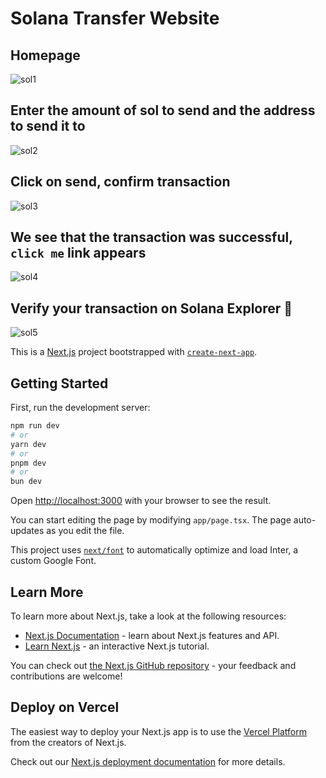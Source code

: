 # Solana Transfer Website
## Homepage
![sol1](https://github.com/user-attachments/assets/65e33866-05b5-4317-91bb-6f63cf929c23)

## Enter the amount of sol to send and the address to send it to
![sol2](https://github.com/user-attachments/assets/c34ff68d-2922-4a64-a542-f5cb13837a3f)

## Click on send, confirm transaction
![sol3](https://github.com/user-attachments/assets/29bb2c63-fd4b-4e37-9991-e0445ae0a87c)

## We see that the transaction was successful, `click me` link appears
![sol4](https://github.com/user-attachments/assets/2b99efbd-9e98-434f-aa5c-3f9f0e25fbec)

## Verify your transaction on Solana Explorer 🚀
![sol5](https://github.com/user-attachments/assets/399b7975-de1f-4354-b8b3-14c98e2c1241)



This is a [Next.js](https://nextjs.org/) project bootstrapped with [`create-next-app`](https://github.com/vercel/next.js/tree/canary/packages/create-next-app).

## Getting Started

First, run the development server:

```bash
npm run dev
# or
yarn dev
# or
pnpm dev
# or
bun dev
```

Open [http://localhost:3000](http://localhost:3000) with your browser to see the result.

You can start editing the page by modifying `app/page.tsx`. The page auto-updates as you edit the file.

This project uses [`next/font`](https://nextjs.org/docs/basic-features/font-optimization) to automatically optimize and load Inter, a custom Google Font.

## Learn More

To learn more about Next.js, take a look at the following resources:

- [Next.js Documentation](https://nextjs.org/docs) - learn about Next.js features and API.
- [Learn Next.js](https://nextjs.org/learn) - an interactive Next.js tutorial.

You can check out [the Next.js GitHub repository](https://github.com/vercel/next.js/) - your feedback and contributions are welcome!

## Deploy on Vercel

The easiest way to deploy your Next.js app is to use the [Vercel Platform](https://vercel.com/new?utm_medium=default-template&filter=next.js&utm_source=create-next-app&utm_campaign=create-next-app-readme) from the creators of Next.js.

Check out our [Next.js deployment documentation](https://nextjs.org/docs/deployment) for more details.

